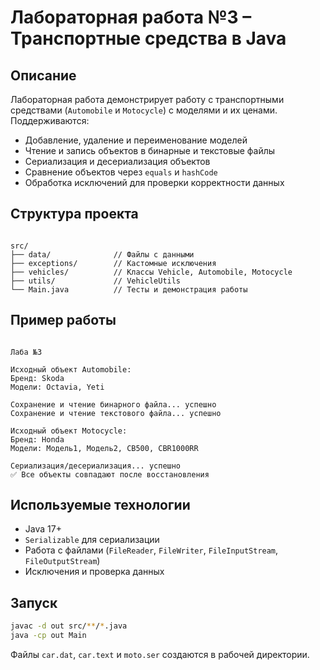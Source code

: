 # Лабораторная работа №3 – Транспортные средства в Java

## Описание
Лабораторная работа демонстрирует работу с транспортными средствами (`Automobile` и `Motocycle`) с моделями и их ценами. Поддерживаются:  

- Добавление, удаление и переименование моделей  
- Чтение и запись объектов в бинарные и текстовые файлы  
- Сериализация и десериализация объектов  
- Сравнение объектов через `equals` и `hashCode`  
- Обработка исключений для проверки корректности данных  

## Структура проекта
```

src/
├── data/              // Файлы с данными
├── exceptions/        // Кастомные исключения
├── vehicles/          // Классы Vehicle, Automobile, Motocycle
├── utils/             // VehicleUtils
└── Main.java          // Тесты и демонстрация работы

```

## Пример работы
```

Лаба №3

Исходный объект Automobile:
Бренд: Skoda
Модели: Octavia, Yeti

Сохранение и чтение бинарного файла... успешно
Сохранение и чтение текстового файла... успешно

Исходный объект Motocycle:
Бренд: Honda
Модели: Модель1, Модель2, CB500, CBR1000RR

Сериализация/десериализация... успешно
✅ Все объекты совпадают после восстановления

````

## Используемые технологии
- Java 17+  
- `Serializable` для сериализации  
- Работа с файлами (`FileReader`, `FileWriter`, `FileInputStream`, `FileOutputStream`)  
- Исключения и проверка данных  

## Запуск
```bash
javac -d out src/**/*.java
java -cp out Main
````

Файлы `car.dat`, `car.text` и `moto.ser` создаются в рабочей директории.
